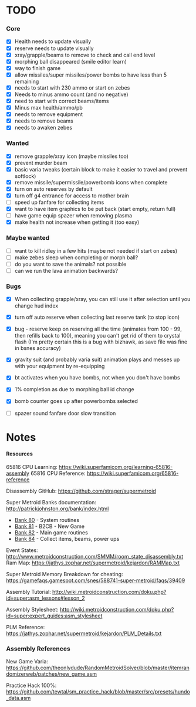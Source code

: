 # TODO

### Core

- [x] Health needs to update visually
- [x] reserve needs to update visually
- [x] xray/grapple/beams to remove to check and call end level
- [x] morphing ball disappeared (smile editor learn)
- [x] way to finish game
- [x] allow missiles/super missiles/power bombs to have less than 5 remaining
- [x] needs to start with 230 ammo or start on zebes
- [x] Needs to minus ammo count (and no negative)
- [x] need to start with correct beams/items
- [x] Minus max health/ammo/pb
- [x] needs to remove equipment
- [x] needs to remove beams
- [x] needs to awaken zebes

### Wanted

- [x] remove grapple/xray icon (maybe missiles too)
- [x] prevent murder beam
- [x] basic varia tweaks (certain block to make it easier to travel and prevent softlock)
- [x] remove missile/supermissile/powerbomb icons when complete
- [x] turn on auto reserves by default
- [x] turn off g4 entrance for access to mother brain
- [ ] speed up fanfare for collecting items
- [x] want to have item graphics to be put back (start empty, return full)
- [ ] have game equip spazer when removing plasma
- [x] make health not increase when getting it (too easy)

### Maybe wanted

- [ ] want to kill ridley in a few hits (maybe not needed if start on zebes)
- [ ] make zebes sleep when completing or morph ball?
- [ ] do you want to save the animals? not possible
- [ ] can we run the lava animation backwards?

### Bugs

- [x] When collecting grapple/xray, you can still use it after selection until you change hud index
- [x] turn off auto reserve when collecting last reserve tank (to stop icon)
- [x] bug - reserve keep on reserving all the time (animates from 100 - 99, then refills back to 100), meaning you can't get rid of them to crystal flash (I'm pretty certain this is a bug with bizhawk, as save file was fine in bsnes accuracy)
- [x] gravity suit (and probably varia suit) animation plays and messes up with your equipment by re-equipping
- [x] bt activates when you have bombs, not when you don't have bombs
- [x] 1% completion as due to morphing ball id change
- [x] bomb counter goes up after powerbombs selected
- [ ] spazer sound fanfare door slow transition



# Notes

#### Resources

65816 CPU Learning: https://wiki.superfamicom.org/learning-65816-assembly
65816 CPU Reference: https://wiki.superfamicom.org/65816-reference

Disassembly GitHub:
https://github.com/strager/supermetroid

Super Metroid Banks documentation:
http://patrickjohnston.org/bank/index.html

- [Bank 80](http://patrickjohnston.org/bank/80) - System routines
- [Bank 81](http://patrickjohnston.org/bank/81) - B2CB - New Game
- [Bank 82](http://patrickjohnston.org/bank/82) - Main game routines
- [Bank 84](http://patrickjohnston.org/bank/84) - Collect items, beams, power ups

Event States: http://www.metroidconstruction.com/SMMM/room_state_disassembly.txt
Ram Map: https://jathys.zophar.net/supermetroid/kejardon/RAMMap.txt



Super Metroid Memory Breakdown for cheating:
https://gamefaqs.gamespot.com/snes/588741-super-metroid/faqs/39409

Assembly Tutorial:
http://wiki.metroidconstruction.com/doku.php?id=super:asm_lessons#lesson_2

Assembly Stylesheet:
http://wiki.metroidconstruction.com/doku.php?id=super:expert_guides:asm_stylesheet

PLM Reference:
https://jathys.zophar.net/supermetroid/kejardon/PLM_Details.txt



### Assembly References
New Game Varia: https://github.com/theonlydude/RandomMetroidSolver/blob/master/itemrandomizerweb/patches/new_game.asm

Practice Hack 100%: https://github.com/tewtal/sm_practice_hack/blob/master/src/presets/hundo_data.asm

